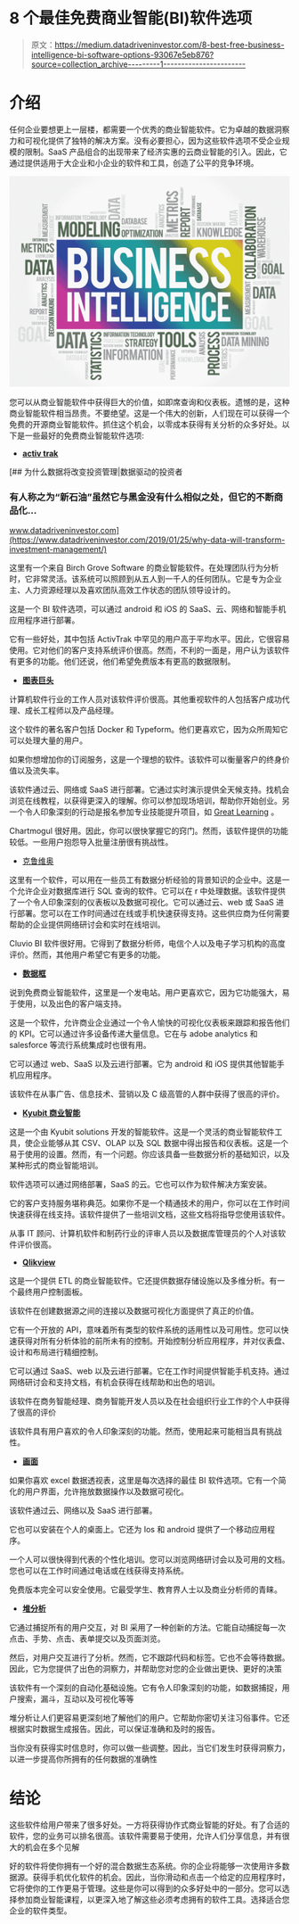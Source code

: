 # 8 个最佳免费商业智能(BI)软件选项

> 原文：<https://medium.datadriveninvestor.com/8-best-free-business-intelligence-bi-software-options-93067e5eb876?source=collection_archive---------1----------------------->

# 介绍

任何企业要想更上一层楼，都需要一个优秀的商业智能软件。它为卓越的数据洞察力和可视化提供了独特的解决方案。没有必要担心，因为这些软件选项不受企业规模的限制。SaaS 产品组合的出现带来了经济实惠的云商业智能的引入。因此，它通过提供适用于大企业和小企业的软件和工具，创造了公平的竞争环境。

![](img/8abe7bb6e940ea81313596337cb4249c.png)

您可以从商业智能软件中获得巨大的价值，如即席查询和仪表板。遗憾的是，这种商业智能软件相当昂贵。不要绝望。这是一个伟大的创新，人们现在可以获得一个免费的开源商业智能软件。抓住这个机会，以零成本获得有关分析的众多好处。以下是一些最好的免费商业智能软件选项:

*   [**activ trak**](https://activtrak.com/)

[](https://www.datadriveninvestor.com/2019/01/25/why-data-will-transform-investment-management/) [## 为什么数据将改变投资管理|数据驱动的投资者

### 有人称之为“新石油”虽然它与黑金没有什么相似之处，但它的不断商品化…

www.datadriveninvestor.com](https://www.datadriveninvestor.com/2019/01/25/why-data-will-transform-investment-management/) 

这里有一个来自 Birch Grove Software 的商业智能软件。在处理团队行为分析时，它非常灵活。该系统可以照顾到从五人到一千人的任何团队。它是专为企业主、人力资源经理以及喜欢团队高效工作状态的团队领导设计的。

这是一个 BI 软件选项，可以通过 android 和 iOS 的 SaaS、云、网络和智能手机应用程序进行部署。

它有一些好处，其中包括 ActivTrak 中罕见的用户高于平均水平。因此，它很容易使用。它对他们的客户支持系统评价很高。然而，不利的一面是，用户认为该软件有更多的功能。他们还说，他们希望免费版本有更高的数据限制。

*   [**图表巨头**](https://chartmogul.com/)

计算机软件行业的工作人员对该软件评价很高。其他重视软件的人包括客户成功代理、成长工程师以及产品经理。

这个软件的著名客户包括 Docker 和 Typeform。他们更喜欢它，因为众所周知它可以处理大量的用户。

如果你想增加你的订阅服务，这是一个理想的软件。该软件可以衡量客户的终身价值以及流失率。

该软件通过云、网络或 SaaS 进行部署。它通过实时演示提供全天候支持。找机会浏览在线教程，以获得更深入的理解。你可以参加现场培训，帮助你开始创业。另一个令人印象深刻的行动是报名参加专业技能提升项目，如 [Great Learning](https://www.greatlearning.in/pg-program-business-analytics-course) 。

Chartmogul 很好用。因此，你可以很快掌握它的窍门。然而，该软件提供的功能较低。一些用户抱怨导入批量注册很有挑战性。

*   [克鲁维奥 ](https://www.cluvio.com/)

这里有一个软件，可以用在一些员工有数据分析经验的背景知识的企业中。这是一个允许企业对数据库进行 SQL 查询的软件。它可以在 r 中处理数据。该软件提供了一个令人印象深刻的仪表板以及数据可视化。它可以通过云、web 或 SaaS 进行部署。您可以在工作时间通过在线或手机快速获得支持。这些供应商为任何需要帮助的企业提供网络研讨会和实时在线培训。

Cluvio BI 软件很好用。它得到了数据分析师，电信个人以及电子学习机构的高度评价。然而，其他用户希望它有更多的功能。

*   [**数据框**](https://databox.com/)

说到免费商业智能软件，这里是一个发电站。用户更喜欢它，因为它功能强大，易于使用，以及出色的客户端支持。

这是一个软件，允许商业企业通过一个令人愉快的可视化仪表板来跟踪和报告他们的 KPI。它可以通过许多设备传递大量信息。它在与 adobe analytics 和 salesforce 等流行系统集成时也很有用。

它可以通过 web、SaaS 以及云进行部署。它为 android 和 iOS 提供其他智能手机应用程序。

该软件在从事广告、信息技术、营销以及 C 级高管的人群中获得了很高的评价。

*   [**Kyubit 商业智能**](https://www.kyubit.com/)

这是一个由 Kyubit solutions 开发的智能软件。这是一个灵活的商业智能软件工具，使企业能够从其 CSV、OLAP 以及 SQL 数据中得出报告和仪表板。这是一个易于使用的设置。然而，有一个问题。你应该具备一些数据分析的基础知识，以及某种形式的商业智能培训。

软件选项可以通过网络部署，SaaS 的云。它也可以作为软件解决方案安装。

它的客户支持服务堪称典范。如果你不是一个精通技术的用户，你可以在工作时间快速获得在线支持。该软件提供了一些培训文档，这些文档将指导您使用该软件。

从事 IT 顾问、计算机软件和制药行业的评审人员以及数据库管理员的个人对该软件评价很高。

*   [**Qlikview**](https://www.qlik.com/us)

这是一个提供 ETL 的商业智能软件。它还提供数据存储设施以及多维分析。有一个最终用户控制面板。

该软件在创建数据源之间的连接以及数据可视化方面提供了真正的价值。

它有一个开放的 API，意味着所有类型的软件系统的适用性以及可用性。您可以快速获得对所有分析体验的前所未有的控制。开始控制分析应用程序，并对仪表盘、设计和布局进行精细控制。

它可以通过 SaaS、web 以及云进行部署。它在工作时间提供智能手机支持。通过网络研讨会和支持文档，有机会获得在线帮助和出色的培训。

该软件在商务智能经理、商务智能开发人员以及在社会组织行业工作的个人中获得了很高的评价

该软件具有用户喜欢的令人印象深刻的功能。然而，使用起来可能相当具有挑战性。

*   [**画面**](https://www.tableau.com/)

如果你喜欢 excel 数据透视表，这里是每次选择的最佳 BI 软件选项。它有一个简化的用户界面，允许拖放数据操作以及数据可视化。

该软件通过云、网络以及 SaaS 进行部署。

它也可以安装在个人的桌面上。它还为 Ios 和 android 提供了一个移动应用程序。

一个人可以很快得到代表的个性化培训。您可以浏览网络研讨会以及可用的文档。您也可以在工作时间通过电话或在线获得支持系统。

免费版本完全可以安全使用。它最受学生、教育界人士以及商业分析师的青睐。

*   [**堆分析**](https://heap.io/)

它通过捕捉所有的用户交互，对 BI 采用了一种创新的方法。它能自动捕捉每一次点击、手势、点击、表单提交以及页面浏览。

然后，对用户交互进行了分析。然而，它不跟踪代码和标签。它也不会等待数据。因此，它为您提供了出色的洞察力，并帮助您对您的企业做出更快、更好的决策

该软件有一个深刻的自动化基础设施。它有令人印象深刻的功能，如数据捕捉，用户搜索，漏斗，互动以及可视化等等

堆分析让人们更容易更深刻地了解他们的用户。它帮助你密切关注习俗事件。它还根据实时数据生成报告。因此，可以保证准确和及时的报告。

当你没有获得实时信息时，你可以做一些调整。因此，当它们发生时获得洞察力，以进一步提高你所拥有的任何数据的准确性

# 结论

这些软件给用户带来了很多好处。一方将获得协作式商业智能的好处。有了合适的软件，您的业务可以排名很高。该软件需要易于使用，允许人们分享信息，并有很大的机会在多个见解

好的软件将使你拥有一个好的混合数据生态系统。你的企业将能够一次使用许多数据源。获得手机优化软件的机会。因此，当你滑动和点击一个给定的应用程序时，它将使你的工作更易于管理。这些是你可以得到的众多好处中的一部分。您可以选择参加商业智能课程，以更深入地了解这些必须考虑拥有的软件工具。选择适合您企业的软件类型。